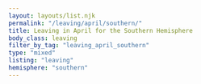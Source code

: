 ```yaml
---
layout: layouts/list.njk
permalink: "/leaving/april/southern/"
title: Leaving in April for the Southern Hemisphere
body_class: leaving
filter_by_tag: "leaving_april_southern"
type: "mixed"
listing: "leaving"
hemisphere: "southern"
---
```


